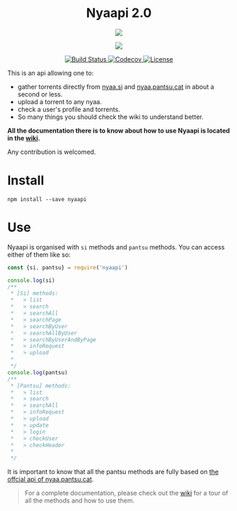 <h1 align="center">Nyaapi 2.0</h1>

<p align="center">
  <a href="http://forthebadge.com/" target="_blank">
    <img src="http://forthebadge.com/images/badges/built-with-love.svg"/>
  </a>
</p>

<p align="center">
  <a href="https://standardjs.com/" target="_blank">
    <img src="https://cdn.rawgit.com/feross/standard/master/badge.svg" />
  </a>
</p>

<p align="center">
  <a href="https://travis-ci.org/Kylart/Nyaapi" target="_blank">
    <img src="https://travis-ci.org/Kylart/Nyaapi.svg?branch=master" alt="Build Status">
  </a>
  <a href="https://codecov.io/gh/Kylart/Nyaapi" target="_blank">
    <img src="https://codecov.io/gh/Kylart/Nyaapi/branch/master/graph/badge.svg" alt="Codecov" />
  </a>
  <a href="https://opensource.org/licenses/MIT" target="_blank">
    <img src="https://img.shields.io/badge/License-MIT-blue.svg" alt="License">
  </a>
</p>

This is an api allowing one to:
* gather torrents directly from [nyaa.si](https://nyaa.si) and [nyaa.pantsu.cat](https://nyaa.pantsu.cat) in about a second or less.
* upload a torrent to any nyaa.
* check a user's profile and torrents.
* So many things you should check the wiki to understand better.

__All the documentation there is to know about how to use Nyaapi is located in the [wiki](https://github.com/Kylart/Nyaapi/wiki).__

Any contribution is welcomed.

# Install
```
npm install --save nyaapi
```

# Use
Nyaapi is organised with `si` methods and `pantsu` methods.
You can access either of them like so:
```javascript
const {si, pantsu} = require('nyaapi')

console.log(si)
/**
 * [Si] methods:
 *   > list
 *   > search
 *   > searchAll
 *   > searchPage
 *   > searchByUser
 *   > searchAllByUser
 *   > searchByUserAndByPage
 *   > infoRequest
 *   > upload
 * 
 */
console.log(pantsu)
/**
 * [Pantsu] methods:
 *   > list
 *   > search
 *   > searchAll
 *   > infoRequest
 *   > upload
 *   > update
 *   > login
 *   > checkUser
 *   > checkHeader
 * 
 */
```

It is important to know that all the pantsu methods are fully based on [the offcial api of nyaa.pantsu.cat](https://nyaa.pantsu.cat/apidoc).

> For a complete documentation, please check out the [wiki](https://github.com/Kylart/Nyaapi/wiki) for a tour of all the methods and how to use them.